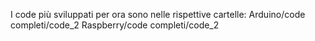 I code più sviluppati per ora sono nelle rispettive cartelle:
Arduino/code completi/code_2
Raspberry/code completi/code_2
